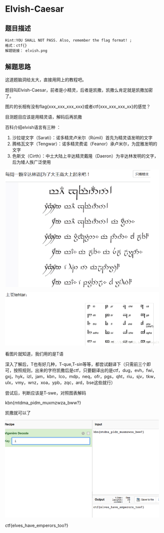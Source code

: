 # Elvish-Caesar

## 题目描述
```
Hint:YOU SHALL NOT PASS. Also, remember the flag format! ;
格式：ctf{}
解题链接： elvish.png
```

## 解题思路
这道题脑洞给太大，直接用网上的教程吧。

题目叫Elvish-Caesar，前者是小精灵，后者是凯撒，凯撒么肯定就是凯撒加密了。

图片的长相有没有flag{xxx_xxx_xxx_xxx}或者ctf{xxx_xxx_xxx_xx}的感觉？ 

目测题目应该是用精灵语，解码后再凯撒 

百科介绍elvish语言有三种 ：
1. 沙拉堤文字（Sarati）：诺多精灵卢米尔（Rúmil）首先为精灵语发明的文字 
2. 腾格瓦文字（Tengwar）：诺多精灵费诺（Feanor）承卢米尔，为昆雅发明的文字 
3. 色斯文（Cirth）：中土大陆上辛达精灵戴隆（Daeron）为辛达林发明的文字，后为矮人族广泛使用

![](2018-07-11-14-12-04.png)

![](2018-07-11-14-12-19.png)

看图片就知道，我们用的是T语 

深入了解后，T也有好几种，T-que,T-sin等等，都尝试翻译下（只需前三个即可，按照规则，出来的字符凯撒后是ctf，只要翻译出的是ctf，dug，evh，fwi，gxj，hyk，izl，jam，kbn，lco，mdp，neq，ofr，pgs，qht，riu，sjv，tkw，ulx，vmy，wnz，xoa，ypb，zqc，ard，bse这些就行） 

尝试后，判断应该是T-swe，对照图表解码 

kbn{mtdma_pidm_muxmzwza_bww?} 

凯撒就可以了

![](2018-07-11-14-14-28.png)

ctf{elves_have_emperors_too?} 